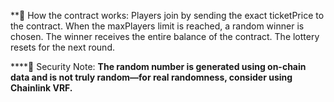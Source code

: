**📝 How the contract works:
Players join by sending the exact ticketPrice to the contract.
When the maxPlayers limit is reached, a random winner is chosen.
The winner receives the entire balance of the contract.
The lottery resets for the next round.


****🚨 Security Note:
**The random number is generated using on-chain data and is not truly random—for real randomness, consider using Chainlink VRF.**

